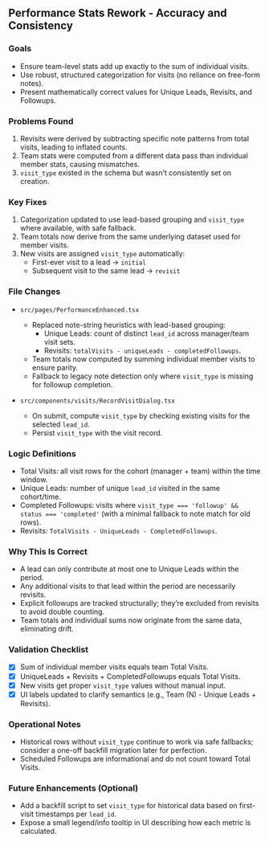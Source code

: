 ## Performance Stats Rework - Accuracy and Consistency

### Goals
- Ensure team-level stats add up exactly to the sum of individual visits.
- Use robust, structured categorization for visits (no reliance on free-form notes).
- Present mathematically correct values for Unique Leads, Revisits, and Followups.

### Problems Found
1. Revisits were derived by subtracting specific note patterns from total visits, leading to inflated counts.
2. Team stats were computed from a different data pass than individual member stats, causing mismatches.
3. `visit_type` existed in the schema but wasn’t consistently set on creation.

### Key Fixes
1. Categorization updated to use lead-based grouping and `visit_type` where available, with safe fallback.
2. Team totals now derive from the same underlying dataset used for member visits.
3. New visits are assigned `visit_type` automatically:
   - First-ever visit to a lead → `initial`
   - Subsequent visit to the same lead → `revisit`

### File Changes
- `src/pages/PerformanceEnhanced.tsx`
  - Replaced note-string heuristics with lead-based grouping:
    - Unique Leads: count of distinct `lead_id` across manager/team visit sets.
    - Revisits: `totalVisits - uniqueLeads - completedFollowups`.
  - Team totals now computed by summing individual member visits to ensure parity.
  - Fallback to legacy note detection only where `visit_type` is missing for followup completion.

- `src/components/visits/RecordVisitDialog.tsx`
  - On submit, compute `visit_type` by checking existing visits for the selected `lead_id`.
  - Persist `visit_type` with the visit record.

### Logic Definitions
- Total Visits: all visit rows for the cohort (manager + team) within the time window.
- Unique Leads: number of unique `lead_id` visited in the same cohort/time.
- Completed Followups: visits where `visit_type === 'followup' && status === 'completed'` (with a minimal fallback to note match for old rows).
- Revisits: `TotalVisits - UniqueLeads - CompletedFollowups`.

### Why This Is Correct
- A lead can only contribute at most one to Unique Leads within the period.
- Any additional visits to that lead within the period are necessarily revisits.
- Explicit followups are tracked structurally; they’re excluded from revisits to avoid double counting.
- Team totals and individual sums now originate from the same data, eliminating drift.

### Validation Checklist
- [x] Sum of individual member visits equals team Total Visits.
- [x] UniqueLeads + Revisits + CompletedFollowups equals Total Visits.
- [x] New visits get proper `visit_type` values without manual input.
- [x] UI labels updated to clarify semantics (e.g., Team (N) - Unique Leads + Revisits).

### Operational Notes
- Historical rows without `visit_type` continue to work via safe fallbacks; consider a one-off backfill migration later for perfection.
- Scheduled Followups are informational and do not count toward Total Visits.

### Future Enhancements (Optional)
- Add a backfill script to set `visit_type` for historical data based on first-visit timestamps per `lead_id`.
- Expose a small legend/info tooltip in UI describing how each metric is calculated.

